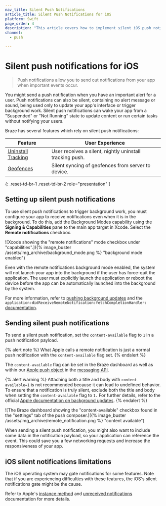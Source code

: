 ```yaml
---
nav_title: Silent Push Notifications
article_title: Silent Push Notifications for iOS
platform: Swift
page_order: 4
description: "This article covers how to implement silent iOS push notifications for the Swift SDK."
channel:
  - push

---
```


# Silent push notifications for iOS

> Push notifications allow you to send out notifications from your app when important events occur. 

You might send a push notification when you have an important alert for a user. Push notifications can also be silent, containing no alert message or sound, being used only to update your app's interface or trigger background work. Silent push notifications can wake your app from a "Suspended" or "Not Running" state to update content or run certain tasks without notifying your users.

Braze has several features which rely on silent push notifications:

|Feature|User Experience|
|---|---|
|[Uninstall Tracking]({{site.baseurl}}/developer_guide/platform_integration_guides/swift/analytics/uninstall_tracking/) | User receives a silent, nightly uninstall tracking push.|
|[Geofences]({{site.baseurl}}/user_guide/engagement_tools/locations_and_geofences) | Silent syncing of geofences from server to device.|
{: .reset-td-br-1 .reset-td-br-2 role="presentation" }

## Setting up silent push notifications

To use silent push notifications to trigger background work, you must configure your app to receive notifications even when it is in the background. To do this, add the Background Modes capability using the **Signing & Capabilities** pane to the main app target in Xcode. Select the **Remote notifications** checkbox.

![Xcode showing the "remote notifications" mode checkbox under "capabilities".]({% image_buster /assets/img_archive/background_mode.png %} "background mode enabled")

Even with the remote notifications background mode enabled, the system will not launch your app into the background if the user has force-quit the application. The user must explicitly launch the application or reboot the device before the app can be automatically launched into the background by the system.

For more information, refer to [pushing background updates](https://developer.apple.com/documentation/usernotifications/setting_up_a_remote_notification_server/pushing_background_updates_to_your_app) and the `application:didReceiveRemoteNotification:fetchCompletionHandler:` [documentation](https://developer.apple.com/library/ios/documentation/UIKit/Reference/UIApplicationDelegate_Protocol/index.html#//apple_ref/occ/intfm/UIApplicationDelegate/application:didReceiveRemoteNotification:fetchCompletionHandler:).

## Sending silent push notifications

To send a silent push notification, set the `content-available` flag to `1` in a push notification payload. 

{% alert note %}
What Apple calls a remote notification is just a normal push notification with the `content-available` flag set.
{% endalert %}

The `content-available` flag can be set in the Braze dashboard as well as within our [Apple push object]({{site.baseurl}}/api/objects_filters/messaging/apple_object/) in the [messaging API]({{site.baseurl}}/api/endpoints/messaging/).

{% alert warning %}
Attaching both a title and body with `content-available=1` is not recommended because it can lead to undefined behavior. To ensure that a notification is truly silent, exclude both the title and body when setting the `content-available` flag to `1.` For further details, refer to the official [Apple documentation on background updates](https://developer.apple.com/documentation/usernotifications/setting_up_a_remote_notification_server/pushing_background_updates_to_your_app).
{% endalert %}

![The Braze dashboard showing the "content-available" checkbox found in the "settings" tab of the push composer.]({% image_buster /assets/img_archive/remote_notification.png %} "content available")

When sending a silent push notification, you might also want to include some data in the notification payload, so your application can reference the event. This could save you a few networking requests and increase the responsiveness of your app.

## iOS silent notifications limitations

The iOS operating system may gate notifications for some features. Note that if you are experiencing difficulties with these features, the iOS's silent notifications gate might be the cause.

Refer to Apple's [instance method](https://developer.apple.com/documentation/uikit/uiapplicationdelegate/1623013-application) and [unreceived notifications](https://developer.apple.com/library/content/technotes/tn2265/_index.html#//apple_ref/doc/uid/DTS40010376-CH1-TNTAG23) documentation for more details.

